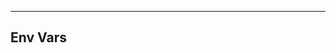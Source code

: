 <!-- Space: Projects -->
<!-- Parent: ZshBrew -->
<!-- Title: EnvVars ZshBrew -->
<!-- Label: ZshBrew -->
<!-- Label: Project -->
<!-- Label: EnvVars -->
<!-- Include: disclaimer.md -->
<!-- Include: ac:toc -->

---

## Env Vars
